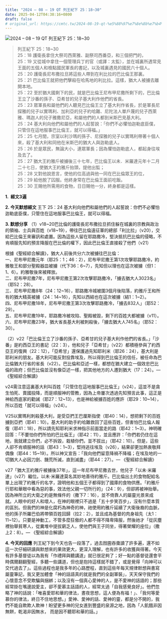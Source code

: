 ```yaml
---
title: "2024 – 08 – 19 QT 列王紀下 25：18~30"
date: 2025-04-12T04:38:16+0800
draft: false
# original_url: https://cmtc.tw/2024-08-19-qt-%e5%88%97%e7%8e%8b%e7%b4%80%e4%b8%8b-25%ef%bc%9a1830
---
```


![2024 – 08 – 19 QT 列王紀下 25：18\~30](/images/qt.jpg  "2024 – 08 – 19 QT 列王紀下 25：18\~30")

> 列王紀下 25：18\~30  
> 25：18 護衛長拿住大祭司西萊雅、副祭司西番亞，和三個把門的，  
> 25：19 又從城中拿住一個管理兵丁的官（或譯：太監），並在城裏所遇常見王面的五個人和檢點國民軍長的書記，以及城裏遇見的國民六十個人。  
> 25：20 護衛長尼布撒拉旦將這些人帶到在利比拉的巴比倫王那裏。  
> 25：21 巴比倫王就把他們擊殺在哈馬地的利比拉。這樣，猶大人被擄去離開本地。  
> 25：22 至於猶大國剩下的民，就是巴比倫王尼布甲尼撒所剩下的，巴比倫王立了沙番的孫子、亞希甘的兒子基大利作他們的省長。  
> 25：23 眾軍長和屬他們的人聽見巴比倫王立了基大利作省長，於是軍長尼探雅的兒子以實瑪利、加利亞的兒子約哈難、尼陀法人單戶蔑的兒子西萊雅、瑪迦人的兒子雅撒尼亞，和屬他們的人都到米斯巴見基大利。  
> 25：24 基大利向他們和屬他們的人起誓說：「你們不必懼怕迦勒底臣僕，只管住在這地服事巴比倫王，就可以得福。」  
> 25：25 七月間，宗室以利沙瑪的孫子、尼探雅的兒子以實瑪利帶著十個人來，殺了基大利和同他在米斯巴的猶大人與迦勒底人。  
> 25：26 於是眾民，無論大小，連眾軍長；因為懼怕迦勒底人，都起身往埃及去了。  
> 25：27 猶大王約雅斤被擄後三十七年，巴比倫王以未．米羅達元年十二月二十七日，使猶大王約雅斤抬頭，提他出監；  
> 25：28 又對他說恩言，使他的位高過與他一同在巴比倫眾王的位，  
> 25：29 給他脫了囚服。他終身常在巴比倫王面前吃飯。  
> 25：30 王賜他所需用的食物，日日賜他一分，終身都是這樣。

**1.  經文3遍**

**2. 今天默想經文**
王下 25：24 基大利向他們和屬他們的人起誓說：你們不必懼怕迦勒底臣僕，只管住在這地服事巴比倫王，就可以得福。

**3. 默想分享**
（1）v18\~20巴比倫的護衛長尼布撒拉旦抓住躲在城裏的宗教與政治的領袖、士兵與百姓（v18\~19），帶往巴比倫遠征軍的總部「利比拉」（v20），交給巴比倫王來審訊和處置。因為這些人留在耶路撒冷，堅決抵抗巴比倫的侵略，不肯順服先知的預言降服在巴比倫的權下，因此巴比倫王直接殺了他們（v21）

根據《聖經綜合解讀》，猶大人前後共分六次被擄往巴比倫：  
一、尼布甲尼撒元年（耶25：1；46：2），尼布甲尼撒王第1次攻擊耶路撒冷，約雅敬王和部分聖殿器皿被擄（代下36：6\~7），先知但以理也在這次被擄（但1：1、6）。約雅敬後來被釋放。  
二、尼布甲尼撒7年，尼布甲尼撒王第2次攻擊耶路撒冷，「擄去猶大人3023名」（耶52：28）。  
三、尼布甲尼撒8年（24：12\~16），耶路撒冷城被圍3個月後陷落，約雅斤王和所有的猶大精英被擄（24：14\~16），先知以西結也在這次被擄（結1：1\~2）。  
四、尼布甲尼撒18年，尼布甲尼撒王第3次攻擊耶路撒冷，「擄去832人」（耶52：29）。  
五、尼布甲尼撒19年，耶路撒冷被攻陷、聖殿被毀，剩下的百姓大都被擄（v11）。  
六、尼布甲尼撒23年，猶大省長基大利被刺殺後，「擄去猶大人745名」（耶52：30）。

（2）v22「巴比倫王立了沙番的孫子、亞希甘的兒子基大利作他們的省長。」「沙番」是約西亞王的書記（22：3），他和兒子「亞希甘」（v22）都積極參與了約西亞王的復興（22：12），「亞希甘」還保護過先知耶利米（耶26：24），基大利是耶利米的朋友。基大利可能反對投靠埃及，所以得到巴比倫王的信任，被任命為巴比倫猶大行省的省長（v22）。巴比倫和亞述一樣，都想在猶大建立一個效忠巴比倫的政府；但巴比倫並沒有像亞述一樣，把其他地方的人遷到猶大（17：24）。— 《聖經綜合解讀》

v24需注意這裏基大利叫百姓「只管住在這地服事巴比倫王」（v24），這並不是貪生怕死、賣國投降，而是順服神的管教，因為上帝屢次透過先知預言此事，這正是神給西底家的勸誡（耶27：12\~13），也是神給被擄百姓的應許（耶29：10\~14），所以百姓「就可以得福」（v24）。

V25以實瑪利刺殺基大利，是受亞捫王巴厘斯指使（耶40：14），想把剩下的百姓擄到亞捫（耶41：10）。基大利的助手約哈難救回了這些百姓，但害怕巴比倫人報復（耶41：18），所以請先知耶利米求神指示前面當走的路（耶42：1\~3）。神明確回答：「不要怕你們所怕的巴比倫王」（耶42：11），並且應許：「你們若仍住在這地，我就建立你們，必不拆毀，栽植你們，並不拔出」（耶42：10）。但是，這些人卻不肯順服神的話（耶43：1\~3），堅持逃往埃及（v26），結果卻更加熱衷敬拜偶像（耶44：15\~19）。所以神又宣告：「我向他們留意降禍不降福；在埃及地的一切猶大人必因刀劍、饑荒所滅，直到滅盡」（耶44：27）。— 《聖經綜合解讀》

v27「猶大王約雅斤被擄後37年」，這一年尼布甲尼撒去世，他兒子「以未·米羅達」（v27）繼位。以未·米羅達莫名其妙地善待約雅斤。巴比倫出土的食物配給名單上出現了約雅斤的名字，證明他和五個王子都得到了國庫的食物供應。「約雅斤行耶和華眼中看為惡的事，效法他父親一切所行的」（24：9），但卻將被神抬舉。因為神所立的大衛之約是無條件的（撒下7：16），並不倚靠人的屬靈光景來成就。人眼中的好人和壞人，在神的眼裡只不過是「五十步笑百步」，沒有什麼本質的區別。但我們的神是化腐朽為神奇的神，祂使用約雅斤延續了大衛後裔的血脈，他的孫子所羅巴伯將帶領百姓回歸（拉2：2），並且成為基督的肉身祖先（太1：11\~12）。只要是神動工，不管多麼狂傲的人都不得不降卑降服，然後祂才「從灰塵裡抬舉貧寒人，從糞堆中提拔窮乏人，使他們與王子同坐，得著榮耀的座位」（撒上2：8）。— 《聖經綜合解讀》

**4. 今天的回應**
列王紀下到今天也告一段落了，過去囫圇吞棗讀了許多遍，還不如這一次仔細研讀與默想來的果效更大，更深入理解，也有許多的收獲與得著。今天有許多基督徒以為我有「作禮拜與聽講道」就已很足夠了；好一點的基督徒還會平時偶爾翻翻聖經，多聽一些講道，但也是抱持這樣就不錯了，或是覺得「向神可以交代過去了」。這些過程也是我多年的心路歷程，直到這些年每天規律默想與書寫屬靈筆記，我又更加體會「神的話語真的就是我們的全副軍裝」，天天保守我們的心懷意念不受欺騙與捆綁；以及沒有一個真心愛神的人，是不愛神的話語的；那些經常掛在嘴邊說愛主，卻不愛慕主話語的人，經常太過「自我感覺良好」。他們忽略了神的話說：「唯喜愛耶和華的律法，晝夜思想，這人便為有福！」、「我何等愛慕你的律法，終日不住地思想。」愛神、愛神的話、愛神的靈，都是分不開的，我們不能自欺欺人欺神！盼望更多神的兒女進到豐盛的泉源之地，因為「人飢餓非因無餅，乾渴非因無水， 而是因不聽耶和華的話。」
